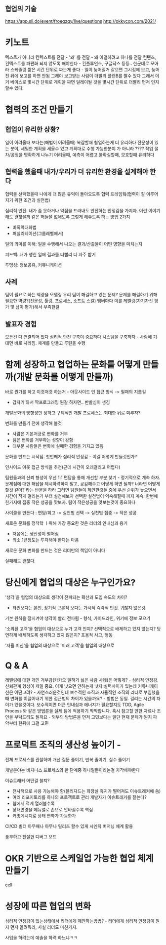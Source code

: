 협업의 기술
---

https://app.sli.do/event/froeqzqy/live/questions
http://okkycon.com/2021/

# 키노트
텍스트가 아니라 컨텍스트를 전달 - '왜' 를 전달 - 왜 이걸하려고 하나를 전달
컨텐츠, 컨텍스트를 파편화 되지 않도록 해야한다 - 컨플루언스, 구글닥스 등등.. 한군데로 모아라
스케줄링 짧은 시간 단위로 짜는게 좋다 - 일이 늦어질거 같으면 그시점에 보고, 늦어진 뒤에 보고를 하면 안됨 그래야 보고받는 사람이 더빨리 플랜B를 짤수 있다
그래서 이거 베이스로 몇시간 단위로 계획을 짜면 딜레이될 것을 몇시간 단위로 더빨리 먼저 인지할수 있다.


# 협력의 조건 만들기
## 협업이 유리한 상황?
일이 어려울때 보다는(해법이 어려울때) 복잡할때 협업하는게 더 유리하다
전문성이 있는 분야, 세밀한 계획을 세울수 있고 계획대로 수행 가능한분야 가 아니라 ????
작업 절차/공정을 명확하게 나누기 어려울때, 예측이 어렵고 불확실할때, 모호할때 유리하다

## 협력을 했을때 내가/우리가 더 유리한 환경을 설계해야 한다
협력을 선택했을때 나에게 더 많은 유익이 돌아오도록
협력 프레임웤(협력이 잘 이루어지기 위한 조건과 실천법)

심리적 안전: 내가 좀 못하거나 약점을 드러내도 안전하는 안정감을 가지자. 이런 이야기 해도 괜찮을까 같은 허들을 없애도록
그렇게 해주도록 하는 방법 2가지
 - 비폭력대화법
 - 퍼실리테이션(그룹레벨에서)

일의 의미를 이해: 일을 수행해서 나오는 결과/산출물이 어떤 영향을 미치는지

피드백: 내가 행한 일에 결과를 더빨리 더 자주 받기

투명성: 정보공유, 커뮤니케이션

## 사례
팀이 필요로 하는 역량을 모델링
우리 팀이 해결하고 있는 문제?
문제를 해결하기 위해 필요한 역량?(전문성, 툴링, 프로세스, 소프트 스킬)
멤버마다 이를 레벨링(자기자신 평가 및 남이 평가)해서 부족한걸 

## 발표자 경험
모든건 다 연결되어 있다
심리적 안전 구축이 중요하다
시스템을 구축하자 - 사람에 기대면 바로 사라짐. 체계를 만들고 루틴을 수행


# 함께 성장하고 협업하는 문화를 어떻게 만들까(개발 문화를 어떻게 만들까)

바로 뭔가를 하고 이것저것 하는거 - 아웃사이드 인 접근 방식 -> 필패의 지름길
  - 갑자기 와서 짝프로그래밍 뭔갈 하자면.. 반발심이 생김

개발문화의 방향성만 정하고 구체적인 개발 프로세스는 최대한 뒤로 미루자?

변화를 만들기 전에 생각해 볼것
 - 사람은 기본저긍로 변화를 거부
 - 팀은 변화를 거부하는 성향이 강함
 - 대부분 사람들은 변화에 실패한 경험을 가지고 있음

문화를 만드는 시작점. 첫번째가 심리적 안정감 - 이걸 어떻게 만들것인가?

인사이드 아웃 접근 방식을 추천(근데 시간이 오래걸리고 어렵다)

팀원들과의 신뢰 형성이 우선
1:1 면담을 통해 개선할 부분 찾기 - 정기적으로 계속 하자. 문제점에 대한 해답을 제시하려하지 말고, 공감해주고 어떻게 하면 될까? 너라면 어떻게 할것 같아? 라는 반문을 하라
그러면 팀원들이 제안한것들 중에 우선 순위가 높으면서 시간이 적게 걸리는거 부터 실천해보자
선택한 실천법이 익숙해질때 까지 계속. 한번에 한가지에 집중
작은 성공을 맛보자. 팀이 작은성공을 맛보는것이 중요하다

사이클을 만든다 : 면담/회고 -> 실천법 선택 -> 실천법 집중 -> 작은 성공

새로운 문화를 정착학 ㅣ위해 가장 중요한 것은 리더의 인내심과 용기
  - 처음에는 생산성이 떨어짐
  - 최소 1년정도는 투자해야 한다는 마음

새로운 문화 변화를 만드는 것은 리더만의 책임이 아니다

실패해도 괜찮다.


# 당신에게 협업의 대상은 누구인가요?
'생각'을 협업의 대상으로
생각이 전파되는 확산과 도입 속도의 차이?
  - 타인보다는 본인, 장기적 근본적 보다는 가시적 즉각적 인것. 귀찮지 않은것

기본 원칙을 잘지켜야 생각이 빨리 전파됨 - 형식, 가이드라인, 위키에 정보 모으기

'소외된 고객'을 협업의 대상으로
누가 고객 인지? 선택적으로 배제하고 있지 않는지? 당연하게 배제하도록 생각하고 있지 않은지?
포용적 사고, 행동

'자율 머신'을 협업의 대상으로
'미래 고객'을 협업의 대상으로

# Q & A
레벨링에 대한 개인 거부감(카카오 일하기 싫은 사람 사례)은 어떻게? - 심리적 안정감. 신뢰관계 형성이 제일 중요. 이게 낮으면 안하는게 낫자
실력차이가 있는데 커뮤니케이션은 어떤고려? - 자연스러운것인데 
보수적인 조직과 자율적인 조직의 리더로 부임했을 때 변화를 이끌어내기 위한 접근법의 차이가 있을까요? - 방법은 동일. 걸리는 시간의 차이가 있을것이다. 보수적이면 더큰 인내심과 에너지가 필요할지도
TDD, Agile Process 와 같은 방법론을 실제 팀에 적용하기 막막합니다. 혹시 참고할 만한 자료나 조언을 부탁드려도 될까요 - 외부의 방법론을 먼저 고민보다는 일단 현재 문제가 뭔지 파악부터 한뒤에 그걸 고민


# 프로덕트 조직의​ 생산성 높이기 - 
전체 프로세스를 관찰하며 개선
질문 줄이기, 반복 줄이기, 실수 줄이기

개발분야는 비지니스 프로세스의 한 단계중 하나일뿐이라는걸 자각해야한다

이슈트래커
어떤걸 쓸지?
 - 전사적으로 사용 가능해야 함(블리자드는 화장실 휴지가 떨어져도 이슈트래커에 씀)
 - 여러 리포지토리를 하나의 프로젝트로 관리
개발자가 이슈트래커를 잘쓴다?
 - 웹에서 적게 열러볼수록
 - 상태변경을 메뉴얼로 손으로 안바꿀수록
핵심
 - 커밋메시지로 상태 변화가 가능한가

CI/CD 빌더
 아무때나 아무나 릴리즈 할수 있게
 시멘틱 버저닝 체계 활용

풍부하고 친절한 디버그 모드

# OKR 기반으로 스케일업 가능한 협업 체계 만들기
cell

# 성장에 따른 협업의 변화


심리적 안정감이 없는상태에서 리더에게 제안하는방법? - 리더에게 심리적 안정감이 뭔지 먼저 알려줘라, 사실 리더도 마찬가지. 


사업을 하려는데 예술을 하려 하느냐ㅋㅋ

